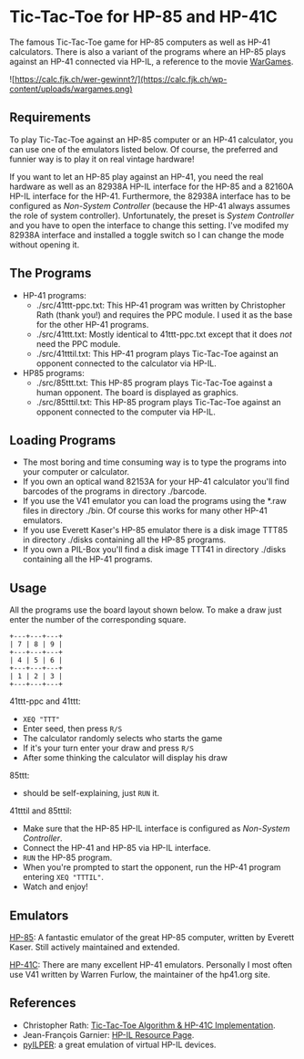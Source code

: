 # Tic-Tac-Toe for HP-85 and HP-41C

The famous Tic-Tac-Toe game for HP-85 computers as well as HP-41
calculators. There is also a variant of the programs where an HP-85 plays
against an HP-41 connected via HP-IL, a reference to the movie
[WarGames](https://en.wikipedia.org/wiki/WarGames).

![https://calc.fjk.ch/wer-gewinnt?/](https://calc.fjk.ch/wp-content/uploads/wargames.png)

## Requirements

To play Tic-Tac-Toe against an HP-85 computer or an HP-41 calculator, you
can use one of the emulators listed below. Of course, the preferred and
funnier way is to play it on real vintage hardware!

If you want to let an HP-85 play against an HP-41, you need the real
hardware as well as an 82938A HP-IL interface for the HP-85 and a 82160A
HP-IL interface for the HP-41. Furthermore, the 82938A interface has to
be configured as *Non-System Controller* (because the HP-41 always assumes
the role of system controller). Unfortunately, the preset is *System
Controller* and you have to open the interface to change this setting.
I've modifed my 82938A interface and installed a toggle switch so I can
change the mode without opening it.

## The Programs

- HP-41 programs:
  - ./src/41ttt-ppc.txt: This HP-41 program was written by Christopher
     Rath (thank you!) and requires the PPC module. I used it as the
     base for the other HP-41 programs.
  - ./src/41ttt.txt: Mostly identical to 41ttt-ppc.txt except that it
    does *not* need the PPC module.
  - ./src/41tttil.txt: This HP-41 program plays Tic-Tac-Toe against an
    opponent connected to the calculator via HP-IL.
- HP85 programs:
  - ./src/85ttt.txt: This HP-85 program plays Tic-Tac-Toe against a
    human opponent. The board is displayed as graphics.
  - ./src/85tttil.txt: This HP-85 program plays Tic-Tac-Toe against an
    opponent connected to the computer via HP-IL.

## Loading Programs

- The most boring and time consuming way is to type the programs into
  your computer or calculator.
- If you own an optical wand 82153A for your HP-41 calculator you'll
  find barcodes of the programs in directory ./barcode.
- If you use the V41 emulator you can load the programs using the
  *.raw files in directory ./bin. Of course this works for many other
  HP-41 emulators.
- If you use Everett Kaser's HP-85 emulator there is a disk image TTT85
  in directory ./disks containing all the HP-85 programs.
- If you own a PIL-Box you'll find a disk image TTT41 in directory
  ./disks containing all the HP-41 programs.

## Usage

All the programs use the board layout shown below. To make a draw
just enter the number of the corresponding square.
```
+---+---+---+
| 7 | 8 | 9 |
+---+---+---+
| 4 | 5 | 6 |
+---+---+---+
| 1 | 2 | 3 |
+---+---+---+
```

41ttt-ppc and 41ttt:
- `XEQ "TTT"`
- Enter seed, then press `R/S`
- The calculator randomly selects who starts the game
- If it's your turn enter your draw and press `R/S`
- After some thinking the calculator will display his draw

85ttt:
- should be self-explaining, just `RUN` it.

41tttil and 85tttil:
- Make sure that the HP-85 HP-IL interface is configured as
  *Non-System Controller*.
- Connect the HP-41 and HP-85 via HP-IL interface.
- `RUN` the HP-85 program.
- When you're prompted to start the opponent, run the HP-41 program
  entering `XEQ "TTTIL"`.
- Watch and enjoy!

## Emulators

[HP-85](http://www.kaser.com/hp85.html):
A fantastic emulator of the great HP-85 computer, written by Everett Kaser.
Still actively maintained and extended.

[HP-41C](http://www.hp41.org/Emulation.cfm):
There are many excellent HP-41 emulators. Personally I most often use V41
written by Warren Furlow, the maintainer of the hp41.org site.

## References

- Christopher Rath: [Tic-Tac-Toe Algorithm & HP-41C Implementation](http://www.rath.ca/).
- Jean-François Garnier: [HP-IL Resource Page](http://www.jeffcalc.hp41.eu/hpil/).
- [pyILPER](https://github.com/bug400/pyilper): a great emulation of virtual
  HP-IL devices.
